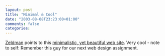```yaml
---
layout: post
title: "Minimal & Cool"
date: "2003-08-08T23:23:00+01:00"
comments: false
categories: 
---
```


<p><a href="http://www.zeldman.com/daily/0703b.shtml#hotcha">Zeldman</a> points to this <a href="http://www.dirkhesse.com/" title="Dirk Hesse | Freier Webdesigner aus Dortmund">minimalistic, yet beautiful web site</a>. Very cool - note to self: Remember this guy for our next web design assignment.</p>


